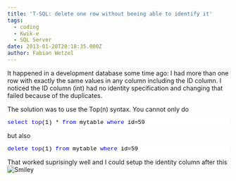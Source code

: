 ```yaml
---
title: 'T-SQL: delete one row without beeing able to identify it'
tags:
  - coding
  - Kwik-e
  - SQL Server
date: 2013-01-28T20:18:35.000Z
author: Fabian Wetzel
---
```


It happened in a development database some time ago: I had more than one row with exactly the same values in any column including the ID column. I noticed the ID column (int) had no identity specification and changing that failed because of the duplicates.

The solution was to use the Top(n) syntax. You cannot only do
<pre class="csharpcode"><span class="kwrd">select</span> <span class="kwrd">top</span>(1) * <span class="kwrd">from</span> mytable <span class="kwrd">where</span> id=59</pre>
<style type="text/css">.csharpcode, .csharpcode pre
{
	font-size: small;
	color: black;
	font-family: consolas, "Courier New", courier, monospace;
	background-color: #ffffff;
	/*white-space: pre;*/
}
.csharpcode pre { margin: 0em; }
.csharpcode .rem { color: #008000; }
.csharpcode .kwrd { color: #0000ff; }
.csharpcode .str { color: #006080; }
.csharpcode .op { color: #0000c0; }
.csharpcode .preproc { color: #cc6633; }
.csharpcode .asp { background-color: #ffff00; }
.csharpcode .html { color: #800000; }
.csharpcode .attr { color: #ff0000; }
.csharpcode .alt 
{
	background-color: #f4f4f4;
	width: 100%;
	margin: 0em;
}
.csharpcode .lnum { color: #606060; }
</style>

but also
<pre class="csharpcode"><span class="kwrd">delete</span> <span class="kwrd">top</span>(1) <span class="kwrd">from</span> mytable <span class="kwrd">where</span> id=59</pre>
<style type="text/css">.csharpcode, .csharpcode pre
{
	font-size: small;
	color: black;
	font-family: consolas, "Courier New", courier, monospace;
	background-color: #ffffff;
	/*white-space: pre;*/
}
.csharpcode pre { margin: 0em; }
.csharpcode .rem { color: #008000; }
.csharpcode .kwrd { color: #0000ff; }
.csharpcode .str { color: #006080; }
.csharpcode .op { color: #0000c0; }
.csharpcode .preproc { color: #cc6633; }
.csharpcode .asp { background-color: #ffff00; }
.csharpcode .html { color: #800000; }
.csharpcode .attr { color: #ff0000; }
.csharpcode .alt 
{
	background-color: #f4f4f4;
	width: 100%;
	margin: 0em;
}
.csharpcode .lnum { color: #606060; }
</style>
That worked suprisingly well and I could setup the identity column after this ![Smiley](wlEmoticon-smile.png)


